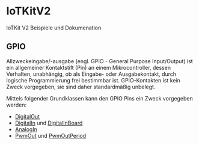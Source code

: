 IoTKitV2
========

IoTKit V2 Beispiele und Dokumenation


## GPIO

Allzweckeingabe/-ausgabe (engl. GPIO - General Purpose Input/Output) ist ein allgemeiner Kontaktstift (Pin) an einem Mikrocontroller, dessen Verhalten, unabhängig, ob als Eingabe- oder Ausgabekontakt, durch logische Programmierung frei bestimmbar ist. GPIO-Kontakten ist kein Zweck vorgegeben, sie sind daher standardmäßig unbelegt.

Mittels folgender Grundklassen kann den GPIO Pins ein Zweck vorgegeben werden:

* [DigitalOut](gpio/DigitalOut/README.md)
* [DigitalIn](gpio/DigitalIn/README.md) und [DigitalInBoard](gpio/DigitalInBoard/README.md)
* [AnalogIn](gpio/AnalogIn/README.md)
* [PwmOut](gpio/DigitalOut/PwmOut.md) und [PwmOutPeriod](gpio/DigitalOut/PwmOutPeriod.md)
